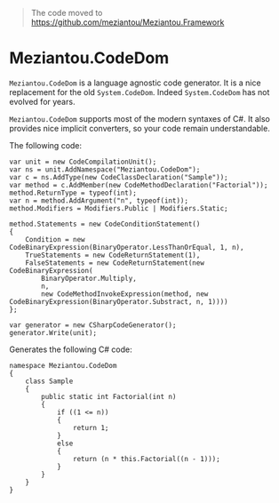 > The code moved to <https://github.com/meziantou/Meziantou.Framework>

# Meziantou.CodeDom

`Meziantou.CodeDom` is a language agnostic code generator. It is a nice replacement for the old `System.CodeDom`. Indeed `System.CodeDom` has not evolved for years.

`Meziantou.CodeDom` supports most of the modern syntaxes of C#. It also provides nice implicit converters, so your code remain understandable.

The following code:
````
var unit = new CodeCompilationUnit();
var ns = unit.AddNamespace("Meziantou.CodeDom");
var c = ns.AddType(new CodeClassDeclaration("Sample"));
var method = c.AddMember(new CodeMethodDeclaration("Factorial"));
method.ReturnType = typeof(int);
var n = method.AddArgument("n", typeof(int));
method.Modifiers = Modifiers.Public | Modifiers.Static;

method.Statements = new CodeConditionStatement()
{
    Condition = new CodeBinaryExpression(BinaryOperator.LessThanOrEqual, 1, n),
    TrueStatements = new CodeReturnStatement(1),
    FalseStatements = new CodeReturnStatement(new CodeBinaryExpression(
        BinaryOperator.Multiply,
        n,
        new CodeMethodInvokeExpression(method, new CodeBinaryExpression(BinaryOperator.Substract, n, 1))))
};
            
var generator = new CSharpCodeGenerator();
generator.Write(unit);
````

Generates the following C# code:

````
namespace Meziantou.CodeDom
{
    class Sample
    {
        public static int Factorial(int n)
        {
            if ((1 <= n))
            {
                return 1;
            }
            else
            {
                return (n * this.Factorial((n - 1)));
            }
        }
    }
}
````
